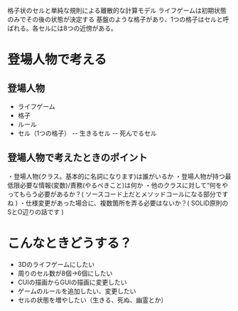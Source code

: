 格子状のセルと単純な規則による離散的な計算モデル
ライフゲームは初期状態のみでその後の状態が決定する
基盤のような格子があり、1つの格子はセルと呼ばれる。各セルには8つの近傍がある。

# 登場人物で考える
## 登場人物
- ライフゲーム
- 格子
- ルール
- セル（1つの格子）
-- 生きるセル
-- 死んでるセル

## 登場人物で考えたときのポイント
・登場人物(クラス。基本的に名詞になります)は誰がいるか
・登場人物が持つ最低限必要な情報(変数)/責務(やるべきこと)は何か
・他のクラスに対して“何をやってもらう必要があるか？( ソースコード上だとメソッドコールになる部分ですね )
・仕様変更があった場合に、複数箇所を弄る必要はないか？( SOLID原則のSとO辺りの話です )

# こんなときどうする？
- 3Dのライフゲームにしたい
- 周りのセル数が8個→6個にしたい
- CUIの描画からGUIの描画に変更したい
- ゲームのルールを追加したい、変更したい
- セルの状態を増やしたい（生きる、死ぬ、幽霊とか）